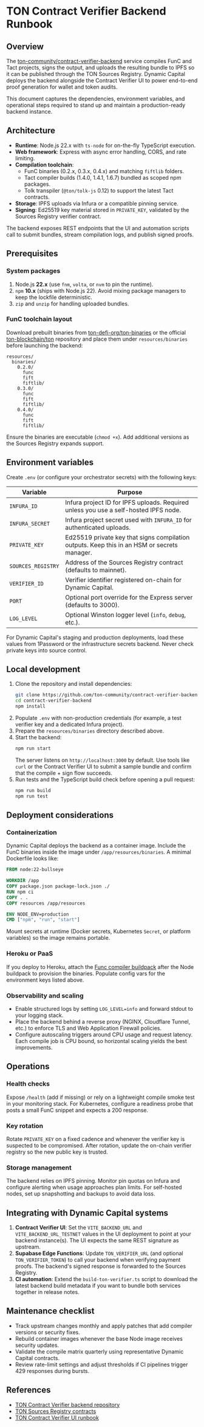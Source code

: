 # TON Contract Verifier Backend Runbook

## Overview

The
[ton-community/contract-verifier-backend](https://github.com/ton-community/contract-verifier-backend)
service compiles FunC and Tact projects, signs the output, and uploads the
resulting bundle to IPFS so it can be published through the TON Sources
Registry. Dynamic Capital deploys the backend alongside the Contract Verifier UI
to power end-to-end proof generation for wallet and token audits.

This document captures the dependencies, environment variables, and operational
steps required to stand up and maintain a production-ready backend instance.

## Architecture

- **Runtime**: Node.js 22.x with `ts-node` for on-the-fly TypeScript execution.
- **Web framework**: Express with async error handling, CORS, and rate limiting.
- **Compilation toolchain**:
  - FunC binaries (0.2.x, 0.3.x, 0.4.x) and matching `fiftlib` folders.
  - Tact compiler builds (1.4.0, 1.4.1, 1.6.7) bundled as scoped npm packages.
  - Tolk transpiler (`@ton/tolk-js` 0.12) to support the latest Tact contracts.
- **Storage**: IPFS uploads via Infura or a compatible pinning service.
- **Signing**: Ed25519 key material stored in `PRIVATE_KEY`, validated by the
  Sources Registry verifier contract.

The backend exposes REST endpoints that the UI and automation scripts call to
submit bundles, stream compilation logs, and publish signed proofs.

## Prerequisites

### System packages

1. Node.js **22.x** (use `fnm`, `volta`, or `nvm` to pin the runtime).
2. `npm` **10.x** (ships with Node.js 22). Avoid mixing package managers to keep
   the lockfile deterministic.
3. `zip` and `unzip` for handling uploaded bundles.

### FunC toolchain layout

Download prebuilt binaries from
[ton-defi-org/ton-binaries](https://github.com/ton-defi-org/ton-binaries) or the
official [ton-blockchain/ton](https://github.com/ton-blockchain/ton) repository
and place them under `resources/binaries` before launching the backend:

```
resources/
  binaries/
    0.2.0/
      func
      fift
      fiftlib/
    0.3.0/
      func
      fift
      fiftlib/
    0.4.0/
      func
      fift
      fiftlib/
```

Ensure the binaries are executable (`chmod +x`). Add additional versions as the
Sources Registry expands support.

## Environment variables

Create `.env` (or configure your orchestrator secrets) with the following keys:

| Variable           | Purpose                                                                                     |
| ------------------ | ------------------------------------------------------------------------------------------- |
| `INFURA_ID`        | Infura project ID for IPFS uploads. Required unless you use a self-hosted IPFS node.        |
| `INFURA_SECRET`    | Infura project secret used with `INFURA_ID` for authenticated uploads.                      |
| `PRIVATE_KEY`      | Ed25519 private key that signs compilation outputs. Keep this in an HSM or secrets manager. |
| `SOURCES_REGISTRY` | Address of the Sources Registry contract (defaults to mainnet).                             |
| `VERIFIER_ID`      | Verifier identifier registered on-chain for Dynamic Capital.                                |
| `PORT`             | Optional port override for the Express server (defaults to 3000).                           |
| `LOG_LEVEL`        | Optional Winston logger level (`info`, `debug`, etc.).                                      |

For Dynamic Capital's staging and production deployments, load these values from
1Password or the infrastructure secrets backend. Never check private keys into
source control.

## Local development

1. Clone the repository and install dependencies:
   ```bash
   git clone https://github.com/ton-community/contract-verifier-backend.git
   cd contract-verifier-backend
   npm install
   ```
2. Populate `.env` with non-production credentials (for example, a test verifier
   key and a dedicated Infura project).
3. Prepare the `resources/binaries` directory described above.
4. Start the backend:
   ```bash
   npm run start
   ```
   The server listens on `http://localhost:3000` by default. Use tools like
   `curl` or the Contract Verifier UI to submit a sample bundle and confirm that
   the compile + sign flow succeeds.
5. Run tests and the TypeScript build check before opening a pull request:
   ```bash
   npm run build
   npm run test
   ```

## Deployment considerations

### Containerization

Dynamic Capital deploys the backend as a container image. Include the FunC
binaries inside the image under `/app/resources/binaries`. A minimal Dockerfile
looks like:

```Dockerfile
FROM node:22-bullseye

WORKDIR /app
COPY package.json package-lock.json ./
RUN npm ci
COPY . .
COPY resources /app/resources

ENV NODE_ENV=production
CMD ["npm", "run", "start"]
```

Mount secrets at runtime (Docker secrets, Kubernetes `Secret`, or platform
variables) so the image remains portable.

### Heroku or PaaS

If you deploy to Heroku, attach the
[Func compiler buildpack](https://github.com/ton-defi-org/heroku-buildpack-func-compiler)
after the Node buildpack to provision the binaries. Populate config vars for the
environment keys listed above.

### Observability and scaling

- Enable structured logs by setting `LOG_LEVEL=info` and forward stdout to your
  logging stack.
- Place the backend behind a reverse proxy (NGINX, Cloudflare Tunnel, etc.) to
  enforce TLS and Web Application Firewall policies.
- Configure autoscaling triggers around CPU usage and request latency. Each
  compile job is CPU bound, so horizontal scaling yields the best improvements.

## Operations

### Health checks

Expose `/health` (add if missing) or rely on a lightweight compile smoke test in
your monitoring stack. For Kubernetes, configure a readiness probe that posts a
small FunC snippet and expects a 200 response.

### Key rotation

Rotate `PRIVATE_KEY` on a fixed cadence and whenever the verifier key is
suspected to be compromised. After rotation, update the on-chain verifier
registry so the new public key is trusted.

### Storage management

The backend relies on IPFS pinning. Monitor pin quotas on Infura and configure
alerting when usage approaches plan limits. For self-hosted nodes, set up
snapshotting and backups to avoid data loss.

## Integrating with Dynamic Capital systems

1. **Contract Verifier UI**: Set the `VITE_BACKEND_URL` and
   `VITE_BACKEND_URL_TESTNET` values in the UI deployment to point at your
   backend instance(s). The UI expects the same REST signature as upstream.
2. **Supabase Edge Functions**: Update `TON_VERIFIER_URL` (and optional
   `TON_VERIFIER_TOKEN`) to call your backend when verifying payment proofs. The
   backend's signed response is forwarded to the Sources Registry.
3. **CI automation**: Extend the `build-ton-verifier.ts` script to download the
   latest backend build metadata if you want to bundle both services together in
   release notes.

## Maintenance checklist

- Track upstream changes monthly and apply patches that add compiler versions or
  security fixes.
- Rebuild container images whenever the base Node image receives security
  updates.
- Validate the compile matrix quarterly using representative Dynamic Capital
  contracts.
- Review rate-limit settings and adjust thresholds if CI pipelines trigger 429
  responses during bursts.

## References

- [TON Contract Verifier backend repository](https://github.com/ton-community/contract-verifier-backend)
- [TON Sources Registry contracts](https://github.com/ton-community/contract-verifier-contracts)
- [TON Contract Verifier UI runbook](./ton-contract-verifier.md)

